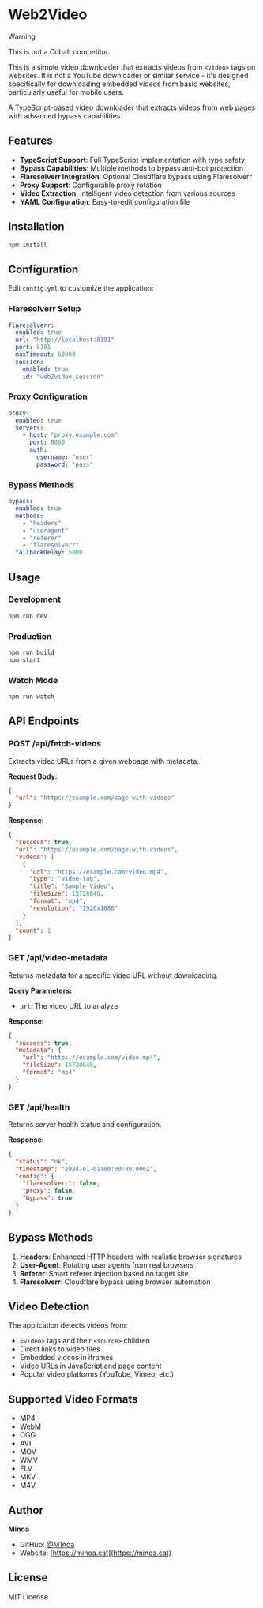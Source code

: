 # Web2Video
> [!WARNING]
> This is not a Cobalt competitor.
> 
> This is a simple video downloader that extracts videos from `<video>` tags on websites. It is not a YouTube downloader or similar service - it's designed specifically for downloading embedded videos from basic websites, particularly useful for mobile users.

A TypeScript-based video downloader that extracts videos from web pages with advanced bypass capabilities.

## Features

- **TypeScript Support**: Full TypeScript implementation with type safety
- **Bypass Capabilities**: Multiple methods to bypass anti-bot protection
- **Flaresolverr Integration**: Optional Cloudflare bypass using Flaresolverr
- **Proxy Support**: Configurable proxy rotation
- **Video Extraction**: Intelligent video detection from various sources
- **YAML Configuration**: Easy-to-edit configuration file

## Installation

```bash
npm install
```

## Configuration

Edit `config.yml` to customize the application:

### Flaresolverr Setup

```yaml
flaresolverr:
  enabled: true
  url: "http://localhost:8191"
  port: 8191
  maxTimeout: 60000
  session:
    enabled: true
    id: "web2video_session"
```

### Proxy Configuration

```yaml
proxy:
  enabled: true
  servers:
    - host: "proxy.example.com"
      port: 8080
      auth:
        username: "user"
        password: "pass"
```

### Bypass Methods

```yaml
bypass:
  enabled: true
  methods:
    - "headers"
    - "useragent"
    - "referer"
    - "flaresolverr"
  fallbackDelay: 5000
```

## Usage

### Development

```bash
npm run dev
```

### Production

```bash
npm run build
npm start
```

### Watch Mode

```bash
npm run watch
```

## API Endpoints

### POST /api/fetch-videos

Extracts video URLs from a given webpage with metadata.

**Request Body:**
```json
{
  "url": "https://example.com/page-with-videos"
}
```

**Response:**
```json
{
  "success": true,
  "url": "https://example.com/page-with-videos",
  "videos": [
    {
      "url": "https://example.com/video.mp4",
      "type": "video-tag",
      "title": "Sample Video",
      "fileSize": 15728640,
      "format": "mp4",
      "resolution": "1920x1080"
    }
  ],
  "count": 1
}
```

### GET /api/video-metadata

Returns metadata for a specific video URL without downloading.

**Query Parameters:**
- `url`: The video URL to analyze

**Response:**
```json
{
  "success": true,
  "metadata": {
    "url": "https://example.com/video.mp4",
    "fileSize": 15728640,
    "format": "mp4"
  }
}
```

### GET /api/health

Returns server health status and configuration.

**Response:**
```json
{
  "status": "ok",
  "timestamp": "2024-01-01T00:00:00.000Z",
  "config": {
    "flaresolverr": false,
    "proxy": false,
    "bypass": true
  }
}
```

## Bypass Methods

1. **Headers**: Enhanced HTTP headers with realistic browser signatures
2. **User-Agent**: Rotating user agents from real browsers
3. **Referer**: Smart referer injection based on target site
4. **Flaresolverr**: Cloudflare bypass using browser automation

## Video Detection

The application detects videos from:

- `<video>` tags and their `<source>` children
- Direct links to video files
- Embedded videos in iframes
- Video URLs in JavaScript and page content
- Popular video platforms (YouTube, Vimeo, etc.)

## Supported Video Formats

- MP4
- WebM
- OGG
- AVI
- MOV
- WMV
- FLV
- MKV
- M4V

## Author

**Minoa**
- GitHub: [@M1noa](https://github.com/M1noa)
- Website: [https://minoa.cat](https://minoa.cat)

## License

MIT License

